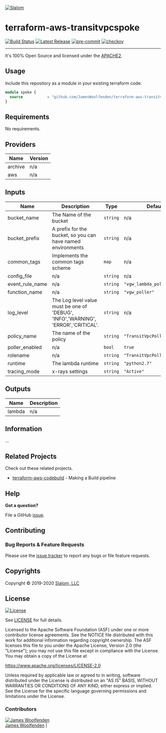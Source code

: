 [![Slalom][logo]](https://slalom.com)

# terraform-aws-transitvpcspoke

[![Build Status](https://api.github.com/JamesWoolfenden/terraform-aws-transitvpcspoke/workflows/Verify%20and%20Bump/badge.svg?branch=master)](https://github.com/JamesWoolfenden/terraform-aws-transitvpcspoke)
[![Latest Release](https://img.shields.io/github/release/JamesWoolfenden/terraform-aws-transitvpcspoke.svg)](https://github.com/JamesWoolfenden/terraform-aws-transitvpcspoke/releases/latest)
[![pre-commit](https://img.shields.io/badge/pre--commit-enabled-brightgreen?logo=pre-commit&logoColor=white)](https://github.com/pre-commit/pre-commit)
[![checkov](https://img.shields.io/badge/checkov-verified-brightgreen)](https://www.checkov.io/)

---
It's 100% Open Source and licensed under the [APACHE2](LICENSE).

## Usage

Include this repository as a module in your existing terraform code:

```terraform
module spoke {
  source           = "github.com/JamesWoolfenden/terraform-aws-transitvpcspoke"
}
```

<!-- BEGINNING OF PRE-COMMIT-TERRAFORM DOCS HOOK -->
## Requirements

No requirements.

## Providers

| Name | Version |
|------|---------|
| archive | n/a |
| aws | n/a |

## Inputs

| Name | Description | Type | Default | Required |
|------|-------------|------|---------|:--------:|
| bucket\_name | The Name of the bucket | `string` | n/a | yes |
| bucket\_prefix | A prefix for the bucket, so you can have named environments | `string` | n/a | yes |
| common\_tags | Implements the common tags scheme | `map` | n/a | yes |
| config\_file | n/a | `string` | n/a | yes |
| event\_rule\_name | n/a | `string` | `"vgw_lambda_poller_event"` | no |
| function\_name | n/a | `string` | `"vgw_poller"` | no |
| log\_level | The Log level value must be one of 'DEBUG', 'INFO','WARNING', 'ERROR','CRITICAL'. | `string` | n/a | yes |
| policy\_name | The name of the policy | `string` | `"TransitVpcPollerPolicy"` | no |
| poller\_enabled | n/a | `bool` | `true` | no |
| rolename | n/a | `string` | `"TransitVpcPollerRole"` | no |
| runtime | The lambda runtime | `string` | `"python2.7"` | no |
| tracing\_mode | x-rays settings | `string` | `"Active"` | no |

## Outputs

| Name | Description |
|------|-------------|
| lambda | n/a |

<!-- END OF PRE-COMMIT-TERRAFORM DOCS HOOK -->
## Information

...

## Related Projects

Check out these related projects.

- [terraform-aws-codebuild](https://github.com/jameswoolfenden/terraform-aws-codebuild) - Making a Build pipeline

## Help

**Got a question?**

File a GitHub [issue](https://github.com/jameswoolfenden/terraform-aws-transitvpcspoke/issues).

## Contributing

### Bug Reports & Feature Requests

Please use the [issue tracker](https://github.com/jameswoolfenden/terraform-aws-transitvpcspoke/issues) to report any bugs or file feature requests.

## Copyrights

Copyright © 2019-2020 [Slalom, LLC](https://slalom.com)

## License

[![License](https://img.shields.io/badge/License-Apache%202.0-blue.svg)](https://opensource.org/licenses/Apache-2.0)

See [LICENSE](LICENSE) for full details.

Licensed to the Apache Software Foundation (ASF) under one
or more contributor license agreements.  See the NOTICE file
distributed with this work for additional information
regarding copyright ownership.  The ASF licenses this file
to you under the Apache License, Version 2.0 (the
"License"); you may not use this file except in compliance
with the License.  You may obtain a copy of the License at

<https://www.apache.org/licenses/LICENSE-2.0>

Unless required by applicable law or agreed to in writing,
software distributed under the License is distributed on an
"AS IS" BASIS, WITHOUT WARRANTIES OR CONDITIONS OF ANY
KIND, either express or implied.  See the License for the
specific language governing permissions and limitations
under the License.

### Contributors

[![James Woolfenden][jameswoolfenden_avatar]][jameswoolfenden_homepage]<br/>[James Woolfenden][jameswoolfenden_homepage] |

[jameswoolfenden_homepage]: https://github.com/jameswoolfenden
[jameswoolfenden_avatar]: https://github.com/jameswoolfenden.png?size=150
[logo]: https://gist.githubusercontent.com/JamesWoolfenden/5c457434351e9fe732ca22b78fdd7d5e/raw/15933294ae2b00f5dba6557d2be88f4b4da21201/slalom-logo.png
[website]: https://slalom.com
[github]: https://github.com/jameswoolfenden
[linkedin]: https://www.linkedin.com/in/jameswoolfenden/
[twitter]: https://twitter.com/JimWoolfenden

[share_twitter]: https://twitter.com/intent/tweet/?text=terraform-aws-transitvpcspoke&url=https://github.com/jameswoolfenden/terraform-aws-transitvpcspoke
[share_linkedin]: https://www.linkedin.com/shareArticle?mini=true&title=terraform-aws-transitvpcspoke&url=https://github.com/jameswoolfenden/terraform-aws-transitvpcspoke
[share_reddit]: https://reddit.com/submit/?url=https://github.com/jameswoolfenden/terraform-aws-transitvpcspoke
[share_facebook]: https://facebook.com/sharer/sharer.php?u=https://github.com/jameswoolfenden/terraform-aws-transitvpcspoke
[share_email]: mailto:?subject=terraform-aws-transitvpcspoke&body=https://github.com/jameswoolfenden/terraform-aws-transitvpcspoke

